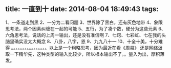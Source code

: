 title: 一直到十
date: 2014-08-04 18:49:43
tags:
---
1、一条道走到黑
2、一分为二看问题
3、世界除了黑白，还有灰色地带
4、象限思考法，两个因素纠缠在一起的可能
5、五行，为了凑个数，硬分为这些元素
6、六角思考法，说话的上周一输出，还是没有准信啊
7、七窍、七彩虹、七在我的头脑里确实没太大概念
8、八卦，八字，恩
9、九九八十一
10、十全十美，十分难得
。。。。。。。。。。。。。。。。以上是一个粗略思考，因为最近在看《周易》
还是网络汲取一下精华先，这种类型的输入比较少，所以根本输出不了。。量入为出，厚积薄发。

